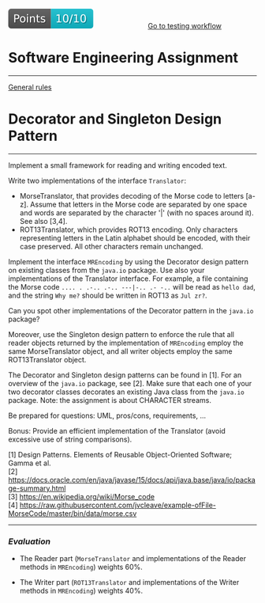 [reslink]: https://github.com/sweng-plus/a7-res-sew22-s1086240_s1054335/actions/runs/3629437334
[worklink]: https://github.com/sweng-plus/a7-res-sew22-s1086240_s1054335/actions/workflows/classroom.yml
[![Points badge](.github/badges/points.svg)][reslink] &nbsp;&nbsp;&nbsp;&nbsp;&nbsp;&nbsp;&nbsp;&nbsp; &nbsp;&nbsp;&nbsp;&nbsp;&nbsp;&nbsp;&nbsp;&nbsp; &nbsp;&nbsp;&nbsp;&nbsp;&nbsp;&nbsp;&nbsp;&nbsp; [Go to testing workflow][worklink]

# Software Engineering Assignment
----------------------------------------------

[General rules](generalRules.md)


# Decorator and Singleton Design Pattern
----------------------------------------------------
Implement a small framework for reading and writing encoded text.

Write two implementations of the interface `Translator`:
- MorseTranslator, that provides decoding of the Morse code to letters [a-z]. Assume that letters in the Morse code are separated by one space and words are separated by the character '|' (with no spaces around it). See also [3,4].
- ROT13Translator, which provides ROT13 encoding. Only characters representing letters in the Latin alphabet should be encoded, with their case preserved. All other characters remain unchanged.

Implement the interface `MREncoding` by using the Decorator design pattern on existing classes from the `java.io` package. Use also your implementations of the Translator interface. 
For example, a file containing the Morse code ``.... . .-.. .-.. ---|-.. .- -..`` will be read as ``hello dad``, and the string ``Why me?`` should be written in ROT13 as ``Jul zr?``.

Can you spot other implementations of the Decorator pattern in the `java.io` package?

Moreover, use the Singleton design pattern to enforce the rule that all reader objects returned by the implementation of `MREncoding` employ the same MorseTranslator object, and all writer objects employ the same ROT13Translator object.

The Decorator and Singleton design patterns can be found in [1]. For an overview of the ``java.io`` package, see [2]. Make sure that each one of your two decorator classes decorates an existing Java class from the ``java.io`` package. Note: the assignment is about CHARACTER streams.


Be prepared for questions: UML, pros/cons, requirements, ...

Bonus: Provide an efficient implementation of the Translator (avoid excessive use of string comparisons). 

[1] Design Patterns. Elements of Reusable Object-Oriented Software; Gamma et al.  
[2] https://docs.oracle.com/en/java/javase/15/docs/api/java.base/java/io/package-summary.html  
[3] https://en.wikipedia.org/wiki/Morse_code  
[4] https://raw.githubusercontent.com/jvcleave/example-ofFile-MorseCode/master/bin/data/morse.csv  

------------------------------------------
### _Evaluation_

* The Reader part (`MorseTranslator` and implementations of the Reader methods in `MREncoding`) weights 60%.

* The Writer part (`ROT13Translator` and implementations of the Writer methods in `MREncoding`) weights 40%.

